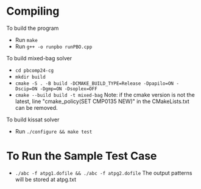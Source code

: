 # Compiling

To build the program

 * Run `make`
 * Run `g++ -o runpbo runPBO.cpp`

To build mixed-bag solver
 * `cd pbcomp24-cg`
 * `mkdir build`
 * `cmake -S . -B build -DCMAKE_BUILD_TYPE=Release -Dpapilo=ON -Dscip=ON -Dgmp=ON -Dsoplex=OFF`
 * `cmake --build build -t mixed-bag`
Note: if the cmake version is not the latest, line "cmake_policy(SET CMP0135 NEW)" in the CMakeLists.txt can be removed.

To build kissat solver
 * Run `./configure && make test`

# To Run the Sample Test Case
 
 * `./abc -f atpg1.dofile && ./abc -f atpg2.dofile`
The output patterns will be stored at atpg.txt
